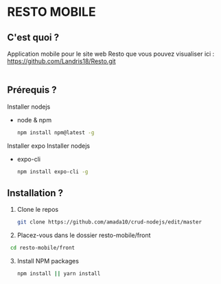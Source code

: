 # RESTO MOBILE
## C'est quoi ?<br>
Application mobile pour le site web Resto que vous pouvez visualiser ici : https://github.com/Landris18/Resto.git <br>
<br>
## Prérequis ?<br>
Installer nodejs<br>
* node & npm
  ```sh
  npm install npm@latest -g
  ```
Installer expo
Installer nodejs
* expo-cli
  ```sh
  npm install expo-cli -g
  ```
## Installation ?<br>
1. Clone le repos
   ```sh
   git clone https://github.com/amada10/crud-nodejs/edit/master
   ```
2. Placez-vous dans le dossier resto-mobile/front
  ```sh
   cd resto-mobile/front
   ```
3. Install NPM packages
   ```sh
   npm install || yarn install
   ```
